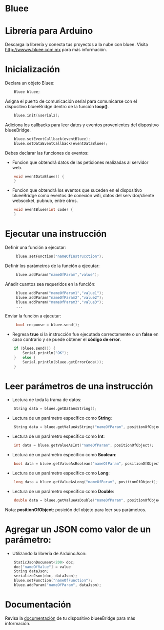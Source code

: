 # Bluee
Librería para Arduino
===========================================
Descarga la librería y conecta tus proyectos a la nube con bluee. Visita http://wwww.bluee.com.mx para más información.

# Inicialización

Declara un objeto Bluee:
``` C++
    Bluee bluee;
````
Asigna el puerto de comunicación serial para comunicarse con el dispositivo blueeBridge dentro de la función **loop()**.
``` C++
    bluee.init(&serial2);
````
Adiciona los callbacks para leer datos y eventos provenientes del dispositvo blueeBridge.
``` C++
    bluee.setEventCallback(eventBluee);
    bluee.setDataEventCallback(eventDataBluee);
````
Debes declarar las funciones de eventos:

- Funcion que obtendrá datos de las peticiones realizadas al servidor web.
``` C++
    void eventDataBluee() {
    }
````
- Funcion que obtendrá los eventos que suceden en el dispositivo blueeBridge como eventos de conexión wifi, datos del servidor/cliente websocket,  pubnub, entre otros.
``` C++
    void eventBluee(int code) {
    }
````

# Ejecutar una instrucción

Definir una función a ejecutar:
``` C++
     bluee.setFunction("nameOfInstrucction");
````
Definir los parámetros de la función a ejecutar:
``` C++
     bluee.addParam("nameOfParam","value");
````
Añadir cuantos sea requeridos en la función:
``` C++
     bluee.addParam("nameOfParam1","value1");
     bluee.addParam("nameOfParam2","value2");
     bluee.addParam("nameOfParam3","value3");
     ...
````
Enviar la función a ejecutar:
``` C++
     bool response = bluee.send();
````
- Regresa **true** si la instrucción fue ejecutada correctamente o un **false** en caso contrario y se puede obtener el **código de error**.
``` C++
	if (bluee.send()) {
		Serial.println("OK");
	}   else {
		Serial.println(bluee.getErrorCode());
	}
````

# Leer parámetros de una instrucción

- Lectura de toda la trama de datos:
``` C++
    String data = bluee.getDataAsString();
```
- Lectura de un parámetro específico como **String**:
``` C++
    String data = bluee.getValueAsString("nameOfParam", positionOfObject);
```
- Lectura de un parámetro específico como **Int**:
``` C++
    int data = bluee.getValueAsInt("nameOfParam", positionOfObject);
```
- Lectura de un parámetro específico como **Boolean**:
``` C++
    bool data = bluee.getValueAsBoolean("nameOfParam", positionOfObject);
```
- Lectura de un parámetro específico como **Long**:
``` C++
    long data = bluee.getValueAsLong("nameOfParam", positionOfObject);
```
- Lectura de un parámetro específico como **Double**:
``` C++
    double data = bluee.getValueAsDouble("nameOfParam", positionOfObject);
```
Nota: **positionOfObject**: posición del objeto para leer sus parámetros.

# Agregar un JSON como valor de un parámetro:

- Utilizando la librería de ArduinoJson:
``` C++
	StaticJsonDocument<200> doc;
	doc["nameOfValue"] = value
	String dataJson;  
	serializeJson(doc, dataJson);
	bluee.setFunction("nameOfFunction");
	bluee.addParam("nameOfParam", dataJson);
```

# Documentación

Revisa la [documentación] de tu dispositivo blueeBridge para más información.
 
  [documentación]: <https://www.bluee.com.mx/documentacion/>